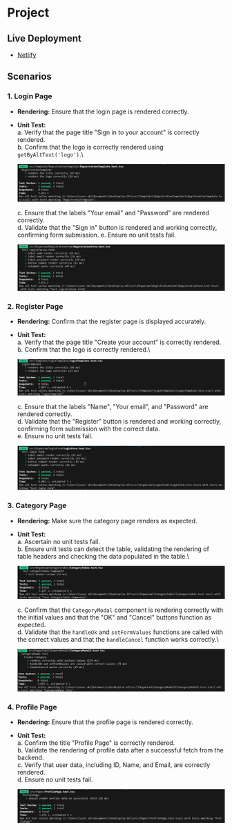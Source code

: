 # Project 

## Live Deployment

- [Netlify](https://superlative-bublanina-a7be24.netlify.app/)


## Scenarios

### 1. Login Page

- **Rendering:** Ensure that the login page is rendered correctly.
- **Unit Test:** \
   a. Verify that the page title "Sign in to your account" is correctly rendered.\
   b. Confirm that the logo is correctly rendered using `getByAltText('logo')`.\

   ![1](./src/assets/images/1.png)

   c. Ensure that the labels "Your email" and "Password" are rendered correctly.\
   d. Validate that the "Sign in" button is rendered and working correctly, confirming form submission.
   e. Ensure no unit tests fail.
   
   ![2](./src/assets/images/2.png)

### 2. Register Page

- **Rendering:** Confirm that the register page is displayed accurately.
- **Unit Test:** \
   a. Verify that the page title "Create your account" is correctly rendered.\
   b. Confirm that the logo is correctly rendered.\

   ![3](./src/assets/images/3.png)
   
   c. Ensure that the labels "Name", "Your email", and "Password" are rendered correctly.\
   d. Validate that the "Register" button is rendered and working correctly, confirming form submission with the correct data.\
   e. Ensure no unit tests fail.

   ![4](./src/assets/images/4.png)

### 3. Category Page

- **Rendering:** Make sure the category page renders as expected.
- **Unit Test:** \
   a. Ascertain no unit tests fail.\
   b. Ensure unit tests can detect the table, validating the rendering of table headers and checking the data populated in the table.\

   ![5](./src/assets/images/5.png)

   c. Confirm that the `CategoryModal` component is rendering correctly with the initial values and that the "OK" and "Cancel" buttons function as expected.\
   d. Validate that the `handleOk` and `setFormValues` functions are called with the correct values and that the `handleCancel` function works correctly.\

   ![6](./src/assets/images/6.png)

### 4. Profile Page

- **Rendering:** Ensure that the profile page is rendered correctly.
- **Unit Test:** \
   a. Confirm the title "Profile Page" is correctly rendered.\
   b. Validate the rendering of profile data after a successful fetch from the backend.\
   c. Verify that user data, including ID, Name, and Email, are correctly rendered.\
   d. Ensure no unit tests fail.

   ![7](./src/assets/images/7.png)
